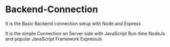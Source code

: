 # Backend-Connection
It is the Basic Backend connection setup with Node and Express

It is the simple Connection on Server side with JavaScript Run-time NodeJs and popular JavaScript Framework ExpressJs
